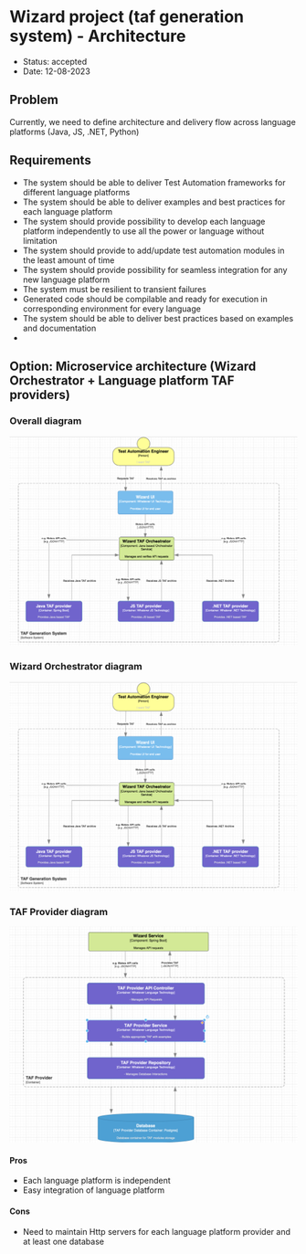 # Wizard project (taf generation system) - Architecture

* Status: accepted
* Date: 12-08-2023

## Problem

Currently, we need to define architecture and delivery flow across language platforms (Java, JS, .NET, Python)

## Requirements

* The system should be able to deliver Test Automation frameworks for different language platforms
* The system should be able to deliver examples and best practices for each language platform
* The system should provide possibility to develop each language platform independently to use all the power or language without limitation
* The system should provide to add/update test automation modules in the least amount of time
* The system should provide possibility for seamless integration for any new language platform
* The system must be resilient to transient failures
* Generated code should be compilable and ready for execution in corresponding environment for every language
* The system should be able to deliver best practices based on examples and documentation
* 
## Option: Microservice architecture (Wizard Orchestrator + Language platform TAF providers)
### Overall diagram
![Overall](image/c4-0.png)
### Wizard Orchestrator diagram
![Overall](image/c4-0.png)
### TAF Provider diagram
![Overall](image/c4-2.png)

#### Pros

* Each language platform is independent
* Easy integration of language platform

#### Cons

* Need to maintain Http servers for each language platform provider and at least one database

